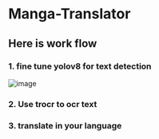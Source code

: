 # Manga-Translator

## Here is work flow

### 1. fine tune yolov8 for text detection
![image]([https://user-images.githubusercontent.com/98932144/229327417-2419e914-cf61-485b-9c6d-5b3732cdbf1a.png](https://github.com/NawinMasterM/Manga-Translator/blob/main/images/yolo_crop1.png))
### 2. Use trocr to ocr text
### 3. translate in your language
